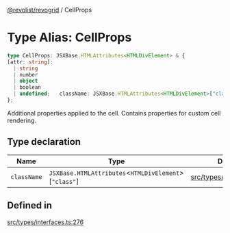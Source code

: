 [@revolist/revogrid](README.md) / CellProps

# Type Alias: CellProps

```ts
type CellProps: JSXBase.HTMLAttributes<HTMLDivElement> & {
[attr: string]: 
  | string
  | number
  | object
  | boolean
  | undefined;   className: JSXBase.HTMLAttributes<HTMLDivElement>["class"];
};
```

Additional properties applied to the cell.
Contains properties for custom cell rendering.

## Type declaration

| Name | Type | Defined in |
| ------ | ------ | ------ |
| `className` | `JSXBase.HTMLAttributes`\<`HTMLDivElement`\>\[`"class"`\] | [src/types/interfaces.ts:277](https://github.com/revolist/revogrid/blob/4748dc40d552fad7de1d972fe2fbcf7386e67858/src/types/interfaces.ts#L277) |

## Defined in

[src/types/interfaces.ts:276](https://github.com/revolist/revogrid/blob/4748dc40d552fad7de1d972fe2fbcf7386e67858/src/types/interfaces.ts#L276)
